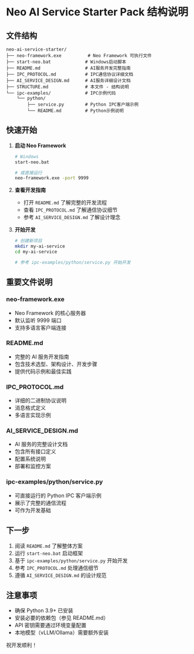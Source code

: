 # Neo AI Service Starter Pack 结构说明

## 文件结构

```
neo-ai-service-starter/
├── neo-framework.exe          # Neo Framework 可执行文件
├── start-neo.bat             # Windows启动脚本
├── README.md                 # AI服务开发完整指南
├── IPC_PROTOCOL.md           # IPC通信协议详细文档
├── AI_SERVICE_DESIGN.md      # AI服务详细设计文档
├── STRUCTURE.md              # 本文件 - 结构说明
└── ipc-examples/             # IPC示例代码
    └── python/
        ├── service.py        # Python IPC客户端示例
        └── README.md         # Python示例说明
```

## 快速开始

1. **启动 Neo Framework**
   ```bash
   # Windows
   start-neo.bat
   
   # 或直接运行
   neo-framework.exe -port 9999
   ```

2. **查看开发指南**
   - 打开 `README.md` 了解完整的开发流程
   - 查看 `IPC_PROTOCOL.md` 了解通信协议细节
   - 参考 `AI_SERVICE_DESIGN.md` 了解设计理念

3. **开始开发**
   ```bash
   # 创建新项目
   mkdir my-ai-service
   cd my-ai-service
   
   # 参考 ipc-examples/python/service.py 开始开发
   ```

## 重要文件说明

### neo-framework.exe
- Neo Framework 的核心服务器
- 默认监听 9999 端口
- 支持多语言客户端连接

### README.md
- 完整的 AI 服务开发指南
- 包含技术选型、架构设计、开发步骤
- 提供代码示例和最佳实践

### IPC_PROTOCOL.md
- 详细的二进制协议说明
- 消息格式定义
- 多语言实现示例

### AI_SERVICE_DESIGN.md
- AI 服务的完整设计文档
- 包含所有接口定义
- 配置系统说明
- 部署和监控方案

### ipc-examples/python/service.py
- 可直接运行的 Python IPC 客户端示例
- 展示了完整的通信流程
- 可作为开发基础

## 下一步

1. 阅读 `README.md` 了解整体方案
2. 运行 `start-neo.bat` 启动框架
3. 基于 `ipc-examples/python/service.py` 开始开发
4. 参考 `IPC_PROTOCOL.md` 处理通信细节
5. 遵循 `AI_SERVICE_DESIGN.md` 的设计规范

## 注意事项

- 确保 Python 3.9+ 已安装
- 安装必要的依赖包（参见 README.md）
- API 密钥需要通过环境变量配置
- 本地模型（vLLM/Ollama）需要额外安装

祝开发顺利！